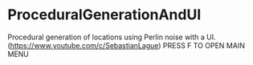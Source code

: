 # ProceduralGenerationAndUI
 Procedural generation of locations using Perlin noise with a UI.(https://www.youtube.com/c/SebastianLague)
PRESS F TO OPEN MAIN MENU
